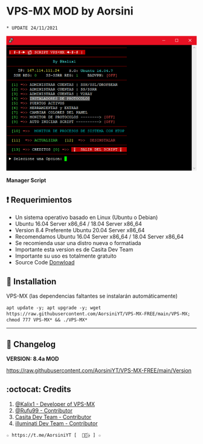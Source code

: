 ﻿# VPS-MX MOD by Aorsini
```
* UPDATE 24/11/2021
```
![logo](https://github.com/AorsiniYT/VPS-MX-FREE/blob/main/Imagenes/VPS-MX-Free.png)

**Manager Script**

## :heavy_exclamation_mark: Requerimientos

* Un sistema operativo basado en Linux (Ubuntu o Debian) 
* Ubuntu 16.04 Server x86_64 / 18.04 Server x86_64
* Version 8.4 Preferente Ubuntu 20.04 Server x86_64
* Recomendamos Ubuntu 16.04 Server x86_64 / 18.04 Server x86_64
* Se recomienda usar una distro nueva o formatiada
* Importante esta version es de Casita Dev Team
* Importante su uso es totalmente gratuito 
* Source Code [Donwload](https://raw.githubusercontent.com/AorsiniYT/VPS-MX-FREE/main/Install/VPS-MX-FREE_v8.4e.zip)

## :book: Installation

VPS-MX (las dependencias faltantes se instalarán automáticamente)

```
apt update -y; apt upgrade -y; wget https://raw.githubusercontent.com/AorsiniYT/VPS-MX-FREE/main/VPS-MX; chmod 777 VPS-MX* && ./VPS-MX*
```
-------------------------------------------------------------------------------

## :scroll: Changelog

**VERSION: 8.4a MOD**

https://raw.githubusercontent.com/AorsiniYT/VPS-MX-FREE/main/Version

## :octocat: Credits

1. [@Kalix1 - Developer of VPS-MX](https://github.com/VPS-MX)
2. [@Rufu99 - Contributor](https://github.com/rudi9999)
3. [Casita Dev Team - Contributor](https://github.com/lacasitamx)
4. [illuminati Dev Team - Contributor](https://github.com/AorsiniYT) 

```
☆ https://t.me/AorsiniYT [  ⃘⃤꙰✰ ] ☆
```
